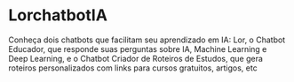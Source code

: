 # LorchatbotIA
Conheça dois chatbots que facilitam seu aprendizado em IA: Lor, o Chatbot Educador, que responde suas perguntas sobre IA, Machine Learning e Deep Learning, e o Chatbot Criador de Roteiros de Estudos, que gera roteiros personalizados com links para cursos gratuitos, artigos, etc
